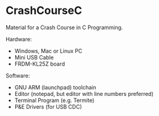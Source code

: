 CrashCourseC
============

Material for a Crash Course in C Programming.

Hardware:
- Windows, Mac or Linux PC
- Mini USB Cable
- FRDM-KL25Z board

Software:
- GNU ARM (launchpad) toolchain
- Editor (notepad, but editor with line numbers preferred)
- Terminal Program (e.g. Termite)
- P&E Drivers (for USB CDC)



